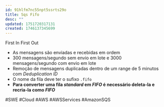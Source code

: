 ```yaml
---
id: 91hlfm7nc55npt5ssrts29o
title: Sqs Fifo
desc: ""
updated: 1751720317131
created: 1746137345699
---
```


First In First Out

- As mensagens são enviadas e recebidas em ordem
- 300 mensagens/segundo sem envio em lote e 3000 mensagens/segundo com envio em lote
- Remoção de mensagens duplicadas dentro de um range de 5 minutos com _Deduplication ID_
- O nome da fila deve ter o sufixo `.fifo`
- **Para converter uma fila _standard_ em _FIFO_ é necessário deleta-la e recria-la como _FIFO_**

#SWE #Cloud #AWS #AWSServices #AmazonSQS
